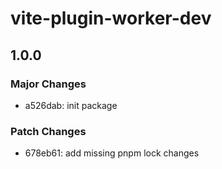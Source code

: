 # vite-plugin-worker-dev

## 1.0.0

### Major Changes

- a526dab: init package

### Patch Changes

- 678eb61: add missing pnpm lock changes
